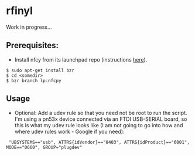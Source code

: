 rfinyl
======

Work in progress...

## Prerequisites:

* Install nfcy from its launchpad repo (instructions
[here](http://nfcpy.readthedocs.org/en/latest/topics/get-started.html)).

```
$ sudo apt-get install bzr
$ cd <somedir>
$ bzr branch lp:nfcpy
```

## Usage

* Optional: Add a udev rule so that you need not be root to run the script.
   I'm using a pn53x device connected via an FTDI USB-SERIAL board, so this is what my udev rule looks like (I am not going to go into how and where udev rules work - Google if you need):
```
 "UBSYSTEMS=="usb", ATTRS{idVendor}=="0403", ATTRS{idProduct}=="6001", MODE=="0660", GROUP="plugdev"
```



